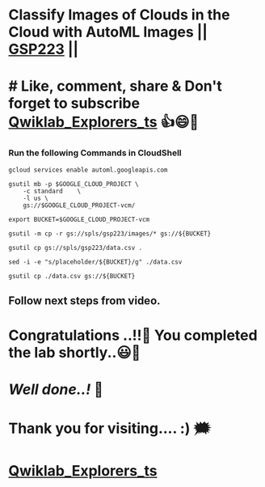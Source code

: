 # Classify Images of Clouds in the Cloud with AutoML Images || [GSP223](https://www.cloudskillsboost.google/games/5628/labs/36099) ||

# # Like, comment, share & Don't forget to subscribe [Qwiklab_Explorers_ts](https://youtube.com/@titashshil?si=RgamNu1dc9jVIbJN) 👍😄🤝

### Run the following Commands in CloudShell

```
gcloud services enable automl.googleapis.com

gsutil mb -p $GOOGLE_CLOUD_PROJECT \
    -c standard    \
    -l us \
    gs://$GOOGLE_CLOUD_PROJECT-vcm/

export BUCKET=$GOOGLE_CLOUD_PROJECT-vcm

gsutil -m cp -r gs://spls/gsp223/images/* gs://${BUCKET}

gsutil cp gs://spls/gsp223/data.csv .

sed -i -e "s/placeholder/${BUCKET}/g" ./data.csv

gsutil cp ./data.csv gs://${BUCKET}
```

## Follow next steps from video.


# Congratulations ..!!🎉  You completed the lab shortly..😃💯

# *Well done..!* 👏

# Thank you for visiting.... :) 🗯️

# [Qwiklab_Explorers_ts](https://youtube.com/@titashshil?si=RgamNu1dc9jVIbJN)
